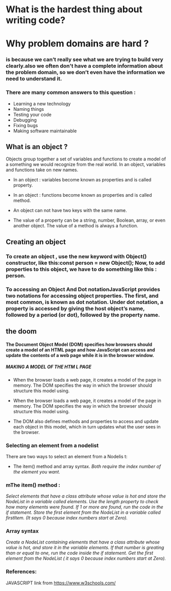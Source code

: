 # What is  the hardest thing about writing code?
# Why problem  domains are hard ?
### is because we can’t really see what we are trying to build very  clearly.also we often don't have a complete information about the problem domain, so we don’t even have the information we need to understand it.
### There  are many common answers to this question :
* Learning a new  technology
* Naming things
* Testing your code
* Debugging
* Fixing bugs
* Making software maintainable

## What is an object ?
Objects group  together a set of variables and functions to create a model of a something we would recognize from the real world. In an object, variables and functions take on new names.

* In an object  : variables become known as properties and is called property.

* In an object :  functions become known as properties and is called method.

* An object can not have two keys with the same  name.

* The value of a  property can be a string, number, Boolean, array, or even another object. The value of a method is always a function.

## Creating an  object
### To create an object , use the new keyword with Object() constructor, like this:const person = new Object(); Now, to add properties to this object, we have to do something like this : person.

### To accessing an Object And Dot notationJavaScript provides two notations for accessing object properties. The first, and most common, is known as dot notation. Under dot notation, a property is accessed by giving the host object’s name, followed by a period (or dot), followed by the property name.


## the doom 

#### The Document Object Model (DOM) specifies how browsers should create a model of an HTML page and how JavaScript can access and update the contents of a web page while it is in the browser window.  

##### MAKING A MODEL OF THE HTM L PAGE 

* When the browser loads a web page, it creates a model of the page in memory. The DOM specifies the way in which the browser should structure this model using.

* When the browser loads a web page, it creates a model of the page in memory. The DOM specifies the way in which the browser should structure this model using. 

* The DOM also defines methods and properties to access and update each object in this model, which in turn updates what the user sees in the browser.

### Selecting an element from a nodelist
There are two ways to select an element from a Nodelis t:
* The item() method and array syntax.
*Both require the index number of the element you want.*

### mThe item() method :
*Select elements that have a class attribute whose value is hot and store the NodeList in a variable called elements.
Use the length property to check how many elements were found. If 1 or more are found, run the code in the if statement.
Store the first element from the NodeList in a variable called firstItem. (It says 0 because index numbers start at Zero).*
### Array syntax
*Create a NodeList containing elements that have a class attribute whose value is hot, and store it in the variable elements.
If that  number  is greating than or equal to one, run the code inside the if statement.
Get the first element from the NodeList ( it says 0 because index numbers start at Zero).*

### References:
JAVASCRIPT link
from https://www.w3schools.com/
